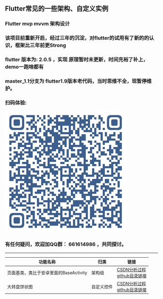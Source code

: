 ## Flutter常见的一些架构、自定义实例

###  Flutter mvp mvvm 架构设计

### 该项目前重新开启，经过三年的沉淀，对flutter的试用有了新的的认识，框架比三年前更Strong
### flutter 版本为: 2.0.5 ，实现 原理暂时未更新，时间充裕了补上，demo一跑啥都有
### master_1.1分支为 flutter1.9版本老代码，当时思维不全，现暂停维护。

### 扫码体验:
![image](https://raw.githubusercontent.com/385841539/flutter_BaseWidget/master/file/%E6%89%AB%E7%A0%81%E4%BD%93%E9%AA%8C.png)




### 有任何疑问，欢迎加QQ群： 661614986 ，共同探讨。
--------------------------

|功能名称|归类|链接|
|------|-------|--------|
|页面基类，类比于安卓里面的BaseActivity|架构级|[CSDN分析过程](https://blog.csdn.net/iamdingruihaha/article/details/88319883)<br>[github目录链接](https://github.com/385841539/flutter_BaseWidget/blob/master/readme/READMEForBasePage.md)|
|大转盘饼状图|自定义控件|[CSDN分析过程](https://blog.csdn.net/iamdingruihaha/article/details/100828106)<br>[github目录链接](https://github.com/385841539/flutter_BaseWidget/tree/master_1.1/lib/widget/piechart)|
